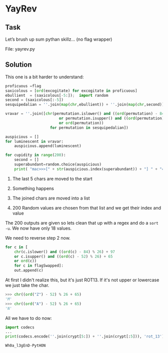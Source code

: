 # YayRev

## Task

Let’s brush up sum pythan skillz… (no flag wrapper)

File: yayrev.py

## Solution

This one is a bit harder to understand:

```python
proficuous =flag
saxicolous = [ord(excogitate) for excogitate in proficuous]
ebullient  = (saxicolous[-5:]);  import random
second = (saxicolous[:-5])
sesquipedalian = ''.join(map(chr,ebullient)) + ''.join(map(chr,second))

vravar = ''.join([chr(permutation.islower() and ((ord(permutation) - 84) % 26) + 97
                        or permutation.isupper() and ((ord(permutation) - 52) % 26) + 65
                        or ord(permutation))
                    for permutation in sesquipedalian])

auspicious = []
for luminescent in vravar:
    auspicious.append(luminescent)

for cupidity in range(200):
    second = []
    superabundant=random.choice(auspicious)
    print( "mac>>>[" + str(auspicious.index(superabundant)) + "] " + "== " + "\"" + superabundant + "\"" + " and")
```

1. The last 5 chars are moved to the start

2. Something happens

3. The joined chars are moved into a list

4. 200 Random values are chosen from that list and we get their index and value

The 200 outputs are given so lets clean that up with a regex and do a `sort -u`. We now have only 18 values.

We need to reverse step 2 now.

```python
for c in [
    chr(c.islower() and ((ord(c) - 84) % 26) + 97
    or c.isupper() and ((ord(c) - 52) % 26) + 65
    or ord(c))
    for c in flagSwapped]:
    out.append(c)
```

At first I didn't realize this, but it's just ROT13. If it's not upper or lowercase we just take the char.

```python
>>> chr((ord("Z") - 52) % 26 + 65)
'M'
>>> chr((ord("A") - 52) % 26 + 65)
'N'
```

All we have to do now:

```python
import codecs
...
print(codecs.encode(''.join(crypt[5:]) + ''.join(crypt[:5])), 'rot_13')
```

`Wh0a_l3gEnD-PytHON`
